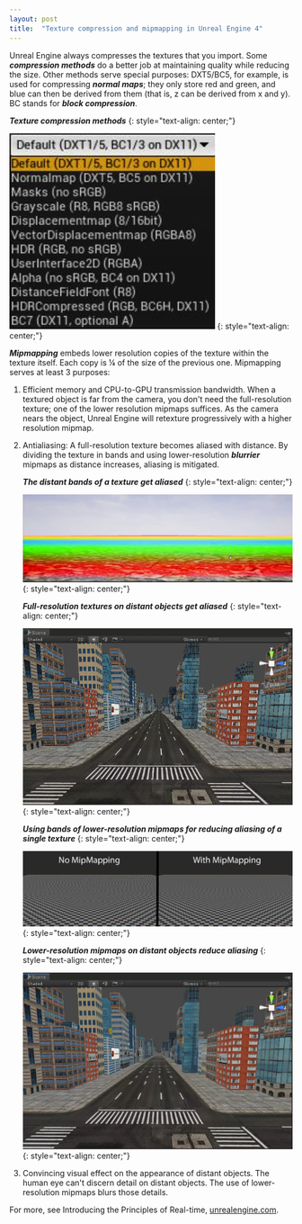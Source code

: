 ```yaml
---
layout: post
title:  "Texture compression and mipmapping in Unreal Engine 4"
---
```

Unreal Engine always compresses the textures that you import. Some ***compression methods*** do a better job at maintaining quality while reducing the size. Other methods serve special purposes: DXT5/BC5, for example, is used for compressing ***normal maps***; they only store red and green, and blue can then be derived from them (that is, z can be derived from x and y). BC stands for ***block compression***.

***Texture compression methods***
{: style="text-align: center;"}

![](/assets/2020-04-30-texture-compression-and-mipmapping-in-ue4/1.png)
{: style="text-align: center;"}

***Mipmapping*** embeds lower resolution copies of the texture within the texture itself. Each copy is ¼ of the size of the previous one. Mipmapping serves at least 3 purposes:

1. Efficient memory and CPU-to-GPU transmission bandwidth. When a textured object is far from the camera, you don't need the full-resolution texture; one of the lower resolution mipmaps suffices. As the camera nears the object, Unreal Engine will retexture progressively with a higher resolution mipmap.

2. Antialiasing: A full-resolution texture becomes aliased with distance. By dividing the texture in bands and using lower-resolution ***blurrier*** mipmaps as distance increases, aliasing is mitigated.

   ***The distant bands of a texture get aliased***
   {: style="text-align: center;"}

   ![](/assets/2020-04-30-texture-compression-and-mipmapping-in-ue4/2.png)
   {: style="text-align: center;"}

   ***Full-resolution textures on distant objects get aliased***
   {: style="text-align: center;"}

   ![](/assets/2020-04-30-texture-compression-and-mipmapping-in-ue4/3.png)
   {: style="text-align: center;"}

   ***Using bands of lower-resolution mipmaps for reducing aliasing of a single texture***
   {: style="text-align: center;"}

   ![](/assets/2020-04-30-texture-compression-and-mipmapping-in-ue4/4.png)
   {: style="text-align: center;"}

   ***Lower-resolution mipmaps on distant objects reduce aliasing***
   {: style="text-align: center;"}

   ![](/assets/2020-04-30-texture-compression-and-mipmapping-in-ue4/5.png)
   {: style="text-align: center;"}

3. Convincing visual effect on the appearance of distant objects. The human eye can't discern detail on distant objects. The use of lower-resolution mipmaps blurs those details.

For more, see Introducing the Principles of Real-time, [unrealengine.com](https://www.unrealengine.com/en-US/onlinelearning-courses).